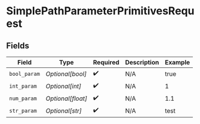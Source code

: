 # SimplePathParameterPrimitivesRequest


## Fields

| Field              | Type               | Required           | Description        | Example            |
| ------------------ | ------------------ | ------------------ | ------------------ | ------------------ |
| `bool_param`       | *Optional[bool]*   | :heavy_check_mark: | N/A                | true               |
| `int_param`        | *Optional[int]*    | :heavy_check_mark: | N/A                | 1                  |
| `num_param`        | *Optional[float]*  | :heavy_check_mark: | N/A                | 1.1                |
| `str_param`        | *Optional[str]*    | :heavy_check_mark: | N/A                | test               |